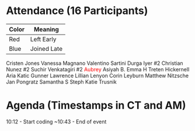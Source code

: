 # Attendance (16 Participants)
| Color | Meaning     |
| ----- | ----------- |
| Red   | Left Early  |
| Blue  | Joined Late |

Cristen Jones
Vanessa Magnano
Valentino Sartini
Durga Iyer #2
Christian Nunez #2
Suchir Venkatagiri #2
<span style="color: red;">Aubrey</span>
Asiyah B.
Emma H
Treten Hickernell
Aria Katic
Gunner Lawrence
Lillian Lenyon
Corin Leyburn
Matthew Nitzsche
Jan Pongratz
Samantha S
Steph
Katie Trusnik

# Agenda (Timestamps in CT and AM)
10:12 - Start coding
~10:43 - End of event